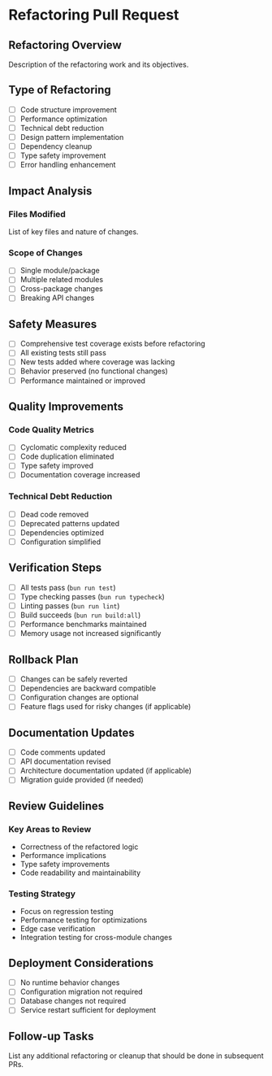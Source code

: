 # Refactoring Pull Request

## Refactoring Overview

Description of the refactoring work and its objectives.

## Type of Refactoring

- [ ] Code structure improvement
- [ ] Performance optimization
- [ ] Technical debt reduction
- [ ] Design pattern implementation
- [ ] Dependency cleanup
- [ ] Type safety improvement
- [ ] Error handling enhancement

## Impact Analysis

### Files Modified

List of key files and nature of changes.

### Scope of Changes

- [ ] Single module/package
- [ ] Multiple related modules
- [ ] Cross-package changes
- [ ] Breaking API changes

## Safety Measures

- [ ] Comprehensive test coverage exists before refactoring
- [ ] All existing tests still pass
- [ ] New tests added where coverage was lacking
- [ ] Behavior preserved (no functional changes)
- [ ] Performance maintained or improved

## Quality Improvements

### Code Quality Metrics

- [ ] Cyclomatic complexity reduced
- [ ] Code duplication eliminated
- [ ] Type safety improved
- [ ] Documentation coverage increased

### Technical Debt Reduction

- [ ] Dead code removed
- [ ] Deprecated patterns updated
- [ ] Dependencies optimized
- [ ] Configuration simplified

## Verification Steps

- [ ] All tests pass (`bun run test`)
- [ ] Type checking passes (`bun run typecheck`)
- [ ] Linting passes (`bun run lint`)
- [ ] Build succeeds (`bun run build:all`)
- [ ] Performance benchmarks maintained
- [ ] Memory usage not increased significantly

## Rollback Plan

- [ ] Changes can be safely reverted
- [ ] Dependencies are backward compatible
- [ ] Configuration changes are optional
- [ ] Feature flags used for risky changes (if applicable)

## Documentation Updates

- [ ] Code comments updated
- [ ] API documentation revised
- [ ] Architecture documentation updated (if applicable)
- [ ] Migration guide provided (if needed)

## Review Guidelines

### Key Areas to Review

- Correctness of the refactored logic
- Performance implications
- Type safety improvements
- Code readability and maintainability

### Testing Strategy

- Focus on regression testing
- Performance testing for optimizations
- Edge case verification
- Integration testing for cross-module changes

## Deployment Considerations

- [ ] No runtime behavior changes
- [ ] Configuration migration not required
- [ ] Database changes not required
- [ ] Service restart sufficient for deployment

## Follow-up Tasks

List any additional refactoring or cleanup that should be done in subsequent
PRs.
